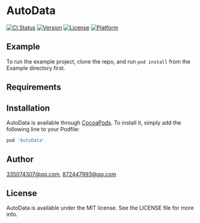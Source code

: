 # AutoData

[![CI Status](https://img.shields.io/travis/335074307@qq.com/AutoData.svg?style=flat)](https://travis-ci.org/335074307@qq.com/AutoData)
[![Version](https://img.shields.io/cocoapods/v/AutoData.svg?style=flat)](https://cocoapods.org/pods/AutoData)
[![License](https://img.shields.io/cocoapods/l/AutoData.svg?style=flat)](https://cocoapods.org/pods/AutoData)
[![Platform](https://img.shields.io/cocoapods/p/AutoData.svg?style=flat)](https://cocoapods.org/pods/AutoData)

## Example

To run the example project, clone the repo, and run `pod install` from the Example directory first.

## Requirements

## Installation

AutoData is available through [CocoaPods](https://cocoapods.org). To install
it, simply add the following line to your Podfile:

```ruby
pod 'AutoData'
```

## Author

335074307@qq.com, 872447993@qq.com

## License

AutoData is available under the MIT license. See the LICENSE file for more info.
